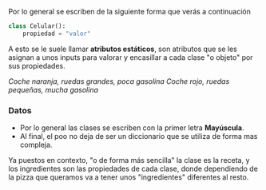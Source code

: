 Por lo general se escriben de la siguiente forma que verás a continuación

```python
class Celular():
	propiedad = "valor"
```
A esto se le suele llamar **atributos estáticos**, son atributos que se les asignan a unos inputs para valorar y encasillar a cada clase "o objeto" por sus propiedades.

*Coche naranja, ruedas grandes, poca gasolina*
*Coche rojo, ruedas pequeñas, mucha gasolina*
### Datos
- Por lo general las clases se escriben con la primer letra **Mayúscula**.
- Al final, el poo no deja de ser un diccionario que se utiliza de forma mas compleja.

Ya puestos en contexto, "o de forma más sencilla" la clase es la receta, y los ingredientes son las propiedades de cada clase, donde dependiendo de la pizza que queramos va a tener unos "ingredientes" diferentes al resto.